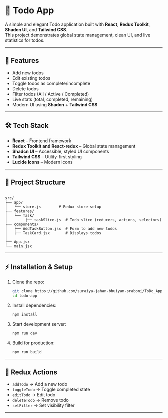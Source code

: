 # 📝 Todo App

A simple and elegant Todo application built with **React**, **Redux Toolkit**, **Shadcn UI**, and **Tailwind CSS**.  
This project demonstrates global state management, clean UI, and live statistics for todos.

---

## 🚀 Features

- Add new todos  
- Edit existing todos  
- Toggle todos as complete/incomplete  
- Delete todos  
- Filter todos (All / Active / Completed)  
- Live stats (total, completed, remaining)  
- Modern UI using **Shadcn** + **Tailwind CSS**  

---

## 🛠️ Tech Stack

- **React** – Frontend framework  
- **Redux Toolkit and React-redux** – Global state management  
- **Shadcn UI** – Accessible, styled UI components  
- **Tailwind CSS** – Utility-first styling  
- **Lucide Icons** – Modern icons  

---

## 📂 Project Structure

```

src/
├── app/
│   └── store.js        # Redux store setup
├── features/
│   └── Task/
│        ├── taskSlice.js  # Todo slice (reducers, actions, selectors)
├── components/
│   ├── AddTaskButton.jsx  # Form to add new todos
│   ├── TaskCard.jsx       # Displays todos
│   
├── App.jsx
└── main.jsx

````

---

## ⚡ Installation & Setup

1. Clone the repo:
   ```bash
   git clone https://github.com/suraiya-jahan-bhuiyan-sraboni/ToDo_App.git
   cd todo-app
   ```

2. Install dependencies:

   ```bash
   npm install
   ```

3. Start development server:

   ```bash
   npm run dev
   ```

4. Build for production:

   ```bash
   npm run build
   ```

---


## 📌 Redux Actions

* `addTodo` → Add a new todo
* `toggleTodo` → Toggle completed state
* `editTodo` → Edit todo
* `deleteTodo` → Remove todo
* `setFilter` → Set visibility filter

---

